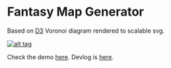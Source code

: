 # Fantasy Map Generator

Based on [D3](https://d3js.org/) Voronoi diagram rendered to scalable svg.

[![alt tag](https://i0.wp.com/azgaar.files.wordpress.com/2017/03/80k-part.png)](https://azgaar.wordpress.com)

Check the demo [here](https://bl.ocks.org/Azgaar/b845ce22ea68090d43a4ecfb914f51bd). Devlog is [here](https://azgaar.wordpress.com/).
